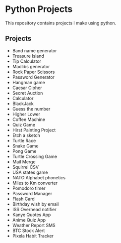 # Python Projects

This repository contains projects I make using python.

## Projects

- Band name generator
- Treasure Island
- Tip Calculator
- Madlibs generator
- Rock Paper Scissors
- Password Generator
- Hangman game
- Caesar Cipher
- Secret Auction
- Calculator
- BlackJack
- Guess the number
- Higher Lower
- Coffee Machine
- Quiz Game
- Hirst Painting Project
- Etch a sketch
- Turtle Race
- Snake Game
- Pong Game
- Turtle Crossing Game
- Mail Merge
- Squirrel CSV
- USA states game
- NATO Alphabet phonetics
- Miles to Km converter
- Pomodoro timer
- Password Manager
- Flash Card
- Birthday wish by email
- ISS Overhead notifier
- Kanye Quotes App
- Anime Quiz App
- Weather Report SMS
- BTC Stock Alert
- Pixela Habit Tracker
